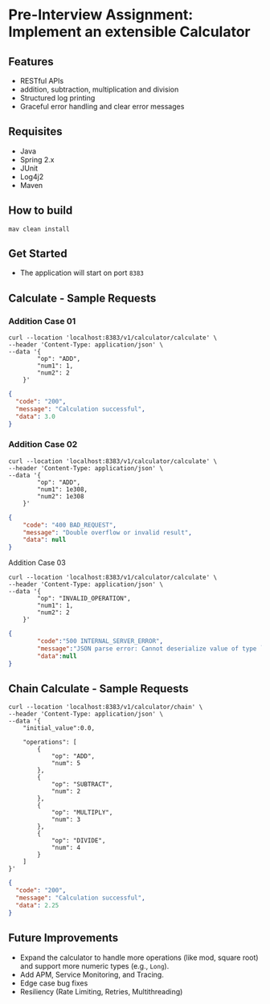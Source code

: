 # Pre-Interview Assignment: Implement an extensible Calculator

## Features
- RESTful APIs
- addition, subtraction, multiplication and division
- Structured log printing
- Graceful error handling and clear error messages

## Requisites
- Java
- Spring 2.x
- JUnit
- Log4j2
- Maven

## How to build
```mav clean install```

## Get Started
- The application will start on port `8383`

## Calculate - Sample Requests

### Addition Case 01
```shell
curl --location 'localhost:8383/v1/calculator/calculate' \
--header 'Content-Type: application/json' \
--data '{
        "op": "ADD",
        "num1": 1,
        "num2": 2
    }'
```

```json
{
  "code": "200",
  "message": "Calculation successful",
  "data": 3.0
}
```
### Addition Case 02
```shell
curl --location 'localhost:8383/v1/calculator/calculate' \
--header 'Content-Type: application/json' \
--data '{
        "op": "ADD",
        "num1": 1e308,
        "num2": 1e308
    }'
```

```json
{
    "code": "400 BAD_REQUEST",
    "message": "Double overflow or invalid result",
    "data": null
}
```

Addition Case 03

```shell
curl --location 'localhost:8383/v1/calculator/calculate' \
--header 'Content-Type: application/json' \
--data '{
        "op": "INVALID_OPERATION",
        "num1": 1,
        "num2": 2
    }'
```

```json
{
        "code":"500 INTERNAL_SERVER_ERROR",
        "message":"JSON parse error: Cannot deserialize value of type `com.ebay.calculator.dto.Operation` from String \"INVALID_OPERATION\": not one of the values accepted for Enum class: [ADD, MULTIPLY, DIVIDE, SUBTRACT]; nested exception is com.fasterxml.jackson.databind.exc.InvalidFormatException: Cannot deserialize value of type `com.ebay.calculator.dto.Operation` from String \"INVALID_OPERATION\": not one of the values accepted for Enum class: [ADD, MULTIPLY, DIVIDE, SUBTRACT]\n at [Source: (org.springframework.util.StreamUtils$NonClosingInputStream); line: 2, column: 15] (through reference chain: com.ebay.calculator.dto.OperationRequest[\"op\"])",
        "data":null
}
```

## Chain Calculate - Sample Requests

```shell
curl --location 'localhost:8383/v1/calculator/chain' \
--header 'Content-Type: application/json' \
--data '{
    "initial_value":0.0,
    
    "operations": [
        {
            "op": "ADD",
            "num": 5
        },
        {
            "op": "SUBTRACT",
            "num": 2
        },
        {
            "op": "MULTIPLY",
            "num": 3
        },
        {
            "op": "DIVIDE",
            "num": 4
        }
    ]
}'
```

```json
{
  "code": "200",
  "message": "Calculation successful",
  "data": 2.25
}
```

## Future Improvements
- Expand the calculator to handle more operations (like mod, square root) and support more numeric types (e.g., `Long`).
- Add APM, Service Monitoring, and Tracing.
- Edge case bug fixes
- Resiliency (Rate Limiting, Retries, Multithreading)

